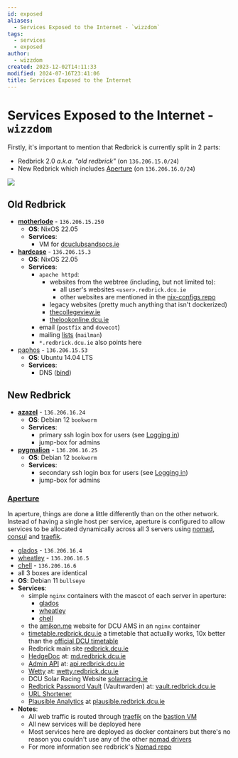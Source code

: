 ```yaml
---
id: exposed
aliases:
  - Services Exposed to the Internet - `wizzdom`
tags:
  - services
  - exposed
author:
  - wizzdom
created: 2023-12-02T14:11:33
modified: 2024-07-16T23:41:06
title: Services Exposed to the Internet
---
```


# Services Exposed to the Internet - `wizzdom`

Firstly, it's important to mention that Redbrick is currently split in 2 parts:

- Redbrick 2.0 *a.k.a. "old redbrick"* (on `136.206.15.0/24`)
- New Redbrick which includes [Aperture](../hardware/aperture/index.md) (on `136.206.16.0/24`)

![](../network-divorce.png)

## Old Redbrick

- [**motherlode**](../hardware/nix/motherlode.md) - `136.206.15.250`
	- **OS**: NixOS 22.05
	- **Services**:
		- VM for [dcuclubsandsocs.ie](https://dcuclubsandsocs.ie)
- [**hardcase**](../hardware/nix/hardcase.md) - `136.206.15.3`
	- **OS**: NixOS 22.05
	- **Services**:
		- `apache httpd`:
			- websites from the webtree (including, but not limited to):
				- all user's websites `<user>.redbrick.dcu.ie`
                - other websites are mentioned in the [nix-configs repo](https://github.com/redbrick/nix-configs/blob/master/services/httpd/vhosts.nix)
			- legacy websites (pretty much anything that isn't dockerized)
			- [thecollegeview.ie](https://thecollegeview.ie)
			- [thelookonline.dcu.ie](https://thelookonline.dcu.ie)
		- email (`postfix` and `dovecot`)
		- mailing [lists](https://lists.redbrick.dcu.ie) (`mailman`)
		- `*.redbrick.dcu.ie` also points here
- [paphos](../hardware/paphos.md) - `136.206.15.53`
	- **OS**: Ubuntu 14.04 LTS
	- **Services**:
		- DNS ([bind](bind.md))

## New Redbrick

- [**azazel**](../hardware/azazel.md) - `136.206.16.24`
	- **OS**: Debian 12 `bookworm`
	- **Services**:
		- primary ssh login box for users (see [Logging in](servers.md#Logging%20in))
		- jump-box for admins
- [**pygmalion**](../hardware/pygmalion.md) - `136.206.16.25`
	- **OS**: Debian 12 `bookworm`
	- **Services**:
		- secondary ssh login box for users (see [Logging in](servers.md#Logging%20in))
		- jump-box for admins

### [Aperture](../hardware/aperture/index.md)

In aperture, things are done a little differently than on the other network. Instead of having a single host per service, aperture is configured to allow services to be allocated dynamically across all 3 servers using [nomad](nomad.md), [consul](consul.md) and [traefik](traefik.md).

- [glados](../hardware/aperture/glados.md) - `136.206.16.4`
- [wheatley](../hardware/aperture/wheatley.md) - `136.206.16.5`
- [chell](../hardware/aperture/chell.md) - `136.206.16.6`
- all 3 boxes are identical
- **OS**: Debian 11 `bullseye`
- **Services**:
	- simple `nginx` containers with the mascot of each server in aperture:
		- [glados](https://glados.redbrick.dcu.ie)
		- [wheatley](https://wheatley.redbrick.dcu.ie)
		- [chell](https://chell.redbrick.dcu.ie)
	- the [amikon.me](https://amikon.me) website for DCU AMS in an `nginx` container
	- [timetable.redbrick.dcu.ie](https://timetable.redbrick.dcu.ie) a timetable that actually works, 10x better than the [official DCU timetable](https://mytimetable.dcu.ie)
	- Redbrick main site [redbrick.dcu.ie](https://redbrick.dcu.ie)
	- [HedgeDoc](md.md) at: [md.redbrick.dcu.ie](https://md.redbrick.dcu.ie)
	- [Admin API](api.md) at: [api.redbrick.dcu.ie](https://api.redbrick.dcu.ie)
	- [Wetty](servers.md#Logging%20in%20to%20Wetty) at: [wetty.redbrick.dcu.ie](https://wetty.redbrick.dcu.ie)
	- DCU Solar Racing Website [solarracing.ie](https://solarracing.ie)
	- [Redbrick Password Vault](vault.md) (Vaultwarden) at: [vault.redbrick.dcu.ie](https://vault.redbrick.dcu.ie)
	- [URL Shortener](shlink.md)
	- [Plausible Analytics](plausible.md) at [plausible.redbrick.dcu.ie](https://plausible.redbrick.dcu.ie)
- **Notes**:
	- All web traffic is routed through [traefik](traefik.md) on the [bastion VM](./bastion-vm.md)
	- All new services will be deployed here
	- Most services here are deployed as docker containers but there's no reason you couldn't use any of the other [nomad drivers](https://developer.hashicorp.com/nomad/docs/drivers)
	- For more information see redbrick's [Nomad repo](https://github.com/redbrick/nomad)
